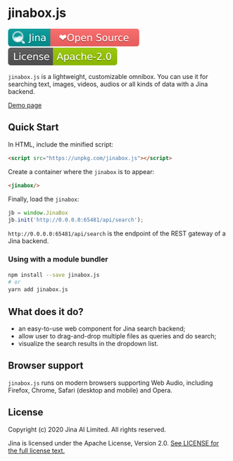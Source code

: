 # jinabox.js

[![Jina](https://github.com/jina-ai/jina/blob/master/.github/badges/jina-badge.svg?raw=true  "We fully commit to open-source")](https://jina.ai)
[![Jina Box](https://github.com/jina-ai/jina/blob/master/.github/badges/license-badge.svg?raw=true  "Jina is licensed under Apache-2.0")](#license)

`jinabox.js` is a lightweight, customizable omnibox. You can use it for searching text, images, videos, audios or all kinds of data with a Jina backend.

[Demo page](https://jinaboxjs.jina.ai)

## Quick Start

In HTML, include the minified script:

```html
<script src="https://unpkg.com/jinabox.js"></script>
```

Create a container where the `jinabox` is to appear:

```html
<jinabox/>
```

Finally, load the `jinabox`:

```javascript
jb = window.JinaBox
jb.init('http://0.0.0.0:65481/api/search');
```

`http://0.0.0.0:65481/api/search` is the endpoint of the REST gateway of a Jina backend.

### Using with a module bundler

```bash
npm install --save jinabox.js
# or
yarn add jinabox.js
```

## What does it do?

- an easy-to-use web component for Jina search backend; 
- allow user to drag-and-drop multiple files as queries and do search;
- visualize the search results in the dropdown list.


## Browser support

`jinabox.js` runs on modern browsers supporting Web Audio, including Firefox, Chrome, Safari (desktop and mobile) and Opera.

## License

Copyright (c) 2020 Jina AI Limited. All rights reserved.

Jina is licensed under the Apache License, Version 2.0. [See LICENSE for the full license text.](LICENSE)
